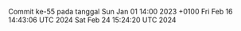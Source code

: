 Commit ke-55 pada tanggal Sun Jan 01 14:00 2023 +0100
Fri Feb 16 14:43:06 UTC 2024
Sat Feb 24 15:24:20 UTC 2024
